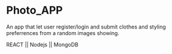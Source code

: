 # Photo_APP

An app that let user register/login and submit clothes and styling preferrences from a random images showing. 

REACT || Nodejs || MongoDB
